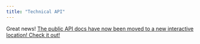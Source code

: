 ```yaml
---
title: "Technical API"
---
```


Great news! [The public API docs have now been moved to a new interactive location! Check it out!](http://learn.bevry.me/taskgroup/api)